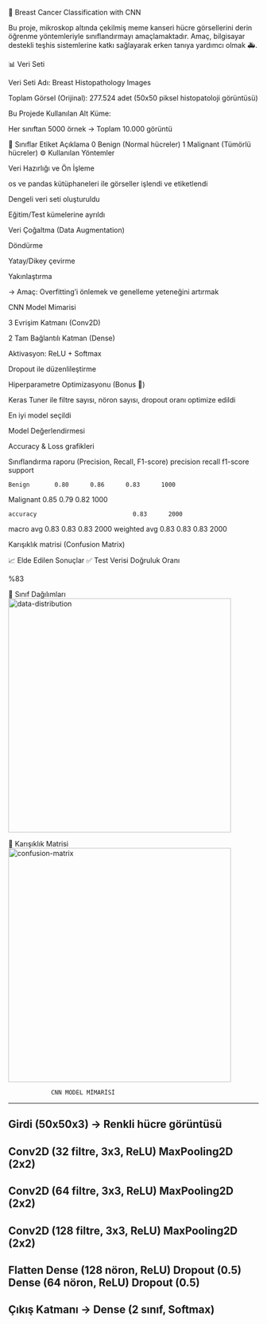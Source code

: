 🧬 Breast Cancer Classification with CNN

Bu proje, mikroskop altında çekilmiş meme kanseri hücre görsellerini derin öğrenme yöntemleriyle sınıflandırmayı amaçlamaktadır.
Amaç, bilgisayar destekli teşhis sistemlerine katkı sağlayarak erken tanıya yardımcı olmak 🚑.

📊 Veri Seti

Veri Seti Adı: Breast Histopathology Images

Toplam Görsel (Orijinal): 277.524 adet (50x50 piksel histopatoloji görüntüsü)

Bu Projede Kullanılan Alt Küme:

Her sınıftan 5000 örnek → Toplam 10.000 görüntü

🔹 Sınıflar
Etiket	Açıklama
0	Benign (Normal hücreler)
1	Malignant (Tümörlü hücreler)
⚙️ Kullanılan Yöntemler

Veri Hazırlığı ve Ön İşleme

os ve pandas kütüphaneleri ile görseller işlendi ve etiketlendi

Dengeli veri seti oluşturuldu

Eğitim/Test kümelerine ayrıldı

Veri Çoğaltma (Data Augmentation)

Döndürme

Yatay/Dikey çevirme

Yakınlaştırma

→ Amaç: Overfitting’i önlemek ve genelleme yeteneğini artırmak

CNN Model Mimarisi

3 Evrişim Katmanı (Conv2D)

2 Tam Bağlantılı Katman (Dense)

Aktivasyon: ReLU + Softmax

Dropout ile düzenlileştirme

Hiperparametre Optimizasyonu (Bonus 🚀)

Keras Tuner ile filtre sayısı, nöron sayısı, dropout oranı optimize edildi

En iyi model seçildi

Model Değerlendirmesi

Accuracy & Loss grafikleri

Sınıflandırma raporu (Precision, Recall, F1-score)
              precision    recall  f1-score   support

    Benign       0.80      0.86      0.83      1000
 Malignant       0.85      0.79      0.82      1000

    accuracy                           0.83      2000
   macro avg       0.83      0.83      0.83      2000
weighted avg       0.83      0.83      0.83      2000

Karışıklık matrisi (Confusion Matrix)

📈 Elde Edilen Sonuçlar
✅ Test Verisi Doğruluk Oranı

%83

🔹 Sınıf Dağılımları
<img width="448" height="470" alt="data-distribution" src="https://github.com/user-attachments/assets/39fc6b9d-4475-41e2-ac26-e9aab04b0d27" />

🔹 Karışıklık Matrisi
<img width="448" height="470" alt="confusion-matrix" src="https://github.com/user-attachments/assets/2ed5c3fc-baf9-4113-8bf4-e150abaf7e46" />

                CNN MODEL MİMARİSİ
-------------------------------------------------
 Girdi (50x50x3)  →  Renkli hücre görüntüsü
-------------------------------------------------
 Conv2D (32 filtre, 3x3, ReLU) 
 MaxPooling2D (2x2)
-------------------------------------------------
 Conv2D (64 filtre, 3x3, ReLU)
 MaxPooling2D (2x2)
-------------------------------------------------
 Conv2D (128 filtre, 3x3, ReLU)
 MaxPooling2D (2x2)
-------------------------------------------------
 Flatten
 Dense (128 nöron, ReLU)
 Dropout (0.5)
 Dense (64 nöron, ReLU)
 Dropout (0.5)
-------------------------------------------------
 Çıkış Katmanı → Dense (2 sınıf, Softmax)
-------------------------------------------------
